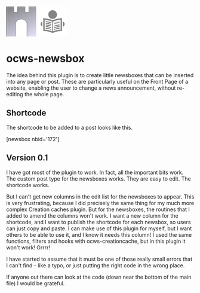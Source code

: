 ![ocws-newsbox](./images/castlelogo80x80.png) ![ocws-newsbox](./images/newsicon_80.png)

# ocws-newsbox
The idea behind this plugin is to create little newsboxes that can be inserted into any page or post. These are particularly useful on the Front Page of a website, enabling the user to change a news announcement, without re-editing the whole page.

## Shortcode
The shortcode to be added to a post looks like this.

[newsbox nbid='172']

## Version 0.1
I have got most of the plugin to work. In fact, all the important bits work. The custom post type for the newsboxes works. They are easy to edit. The shortcode works.

But I can't get new columns in the edit list for the newsboxes to appear. This is very frustrating, because I did precisely the same thing for my much more complex Creation caches plugin. But for the newsboxes, the routines that I added to amend the columns won't work. I want a new column for the shortcode, and I want to publish the shortcode for each newsbox, so users can just copy and paste. I can make use of this plugin for myself, but I want others to be able to use it, and I know it needs this column! I used the same functions, filters and hooks with ocws-creationcache, but in this plugin it won't work! Grrrr!

I have started to assume that it must be one of those really small errors that I can't find - like a typo, or just putting the right code in the wrong place.

If anyone out there can look at the code (down near the bottom of the main file) I would be grateful. 
